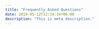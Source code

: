 ```yaml
---
title: "Frequently Asked Questions"
date: 2019-05-12T12:14:34+06:00
description: "This is meta description."
---
```



